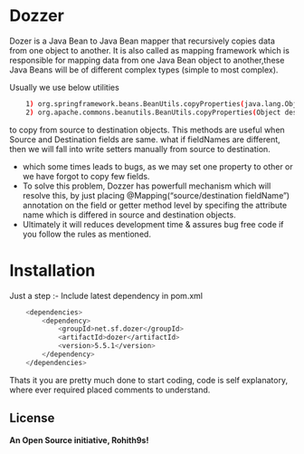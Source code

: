 # Dozzer 

 Dozer is a Java Bean to Java Bean mapper that recursively copies data from one object to another. It is also called as mapping framework which is responsible for mapping data from one Java Bean object to another,these Java Beans will be of different complex types (simple to most complex).

Usually we use below utilities
```sh
    1) org.springframework.beans.BeanUtils.copyProperties(java.lang.Object source, java.lang.Object target);
    2) org.apache.commons.beanutils.BeanUtils.copyProperties(Object dest, Object source);
```
  to copy from source to destination objects. This methods are useful when Source and Destination fields are same. what if fieldNames are different, then we will fall into write setters manually from source to destination.

 - which some times leads to bugs, as we may set one property to other or we have forgot to copy few fields.
 - To solve this problem, Dozzer has powerfull mechanism which will resolve this, by just placing @Mapping(“source/destination fieldName”) annotation on the field or getter method level by specifing the attribute name which is differed in source and destination objects.
 - Ultimately it will reduces development time & assures bug free code if you follow the rules as mentioned.

# Installation
 Just a step :- Include latest dependency in pom.xml
```sh
    <dependencies>
        <dependency>
            <groupId>net.sf.dozer</groupId>
            <artifactId>dozer</artifactId>
            <version>5.5.1</version>
        </dependency>
    </dependencies>
```

Thats it you are pretty much done to start coding, code is self explanatory, where ever required placed comments to understand.

  
License
---- 
**An Open Source initiative, Rohith9s!** 
